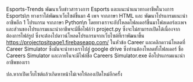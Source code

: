Esports-Trends 
พัฒนาเว็บข่าวสารวงการ Esports และแนะนำแนวทางอาชีพในวงการ Esports\n
ทางเราได้พัฒนาเว็บไซต์ขึ้นมา 4 เพจ จากภาษา HTML และ พัฒนาโปรแกรมแนะนำอาชีพอีก 1 โปรแกรม จากภาษา Python\n
โดยทางเราจะอัปโหลดโฟลเดอร์ขึ้นมาโฟลเดอร์ละเพจ
และส่วนของโปรแกรมแนะนำอาชีพจะมีชื่อไฟล์ว่า project.py ซึ่งจะไม่สามารถเปิดได้เนื่องจากต้องการไฟล์รูป ซึ่งจะต้องไปดาวน์โหลดโปรแกรมจากเว็บไซต์ที่เราพัฒนาขึ้น https://projectpsitpage1.firebaseapp.com/ ในหัวข้อ Career และคลิกดาวน์โหลดที่ Career Simulator ซึ่งมันจะนำทางเราไปสู่ google drive ซึ่งท่านต้องโหลดทั้งโฟลเดอร์ ชื่อ Careers Simulator และภายในจะมีไฟล์ชื่อ Careers Simulator.exe คือโปรแกรมแนะนำอาชีพของเรา



ปล.หากเปิดเว็บไซต์แล้วเกิดหาหน้าไม่เจอให้ลองเปิดใหม่อีกครั้ง
